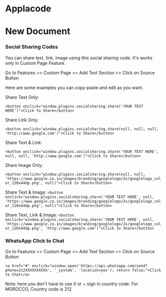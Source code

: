 # Applacode

# New Document


### Social Sharing Codes

You can share text, link, image using this social sharing code. It's works only in Custom Page Feature.

Go to Features >> Custom Page >> Add Text Section  >> Click on Source Button

Here are some examples you can copy-paste and edit as you want.


Share Text Only:

`<button onclick="window.plugins.socialsharing.share('YOUR TEXT HERE')">Click to Share</button>`


Share Link Only:


`<button onclick="window.plugins.socialsharing.share(null, null, null, 'http://www.google.com')">Click to Share</button>`


Share Text & Link:


`<button onclick="window.plugins.socialsharing.share('YOUR TEXT HERE', null, null, 'http://www.google.com')">Click to Share</button>`


Share Image Only:


`<button onclick="window.plugins.socialsharing.share(null, null, 'https://www.google.co.in/images/branding/googlelogo/2x/googlelogo_color_120x44dp.png', null)">Click to Share</button>`

Share Text & Image:
`<button onclick="window.plugins.socialsharing.share('YOUR TEXT HERE', null, 'https://www.google.co.in/images/branding/googlelogo/2x/googlelogo_color_120x44dp.png', null)">Click to Share</button>`

Share Text, Link & Image:
`<button onclick="window.plugins.socialsharing.share('YOUR TEXT HERE', null, 'https://www.google.co.in/images/branding/googlelogo/2x/googlelogo_color_120x44dp.png', 'http://www.google.com')">Click to Share</button>`


### WhatsApp Click to Chat

Go to Features >> Custom Page >> Add Text Section  >> Click on Source Button

`<a href="#" onclick="window.open('https://api.whatsapp.com/send?phone=212XXXXXXXXXX', '_system', 'location=yes'); return false;">Click to Chat</a>`

Note: here you don't have to use 0 or + sign in country code. For MOROCCO, Country code is 212.


### 
